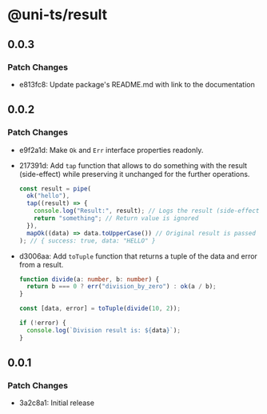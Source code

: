 # @uni-ts/result

## 0.0.3

### Patch Changes

- e813fc8: Update package's README.md with link to the documentation

## 0.0.2

### Patch Changes

- e9f2a1d: Make `Ok` and `Err` interface properties readonly.
- 217391d: Add `tap` function that allows to do something with the result (side-effect) while preserving it unchanged for the further operations.

  ```typescript
  const result = pipe(
    ok("hello"),
    tap((result) => {
      console.log("Result:", result); // Logs the result (side-effect)
      return "something"; // Return value is ignored
    }),
    mapOk((data) => data.toUpperCase()) // Original result is passed through
  ); // { success: true, data: "HELLO" }
  ```

- d3006aa: Add `toTuple` function that returns a tuple of the data and error from a result.

  ```typescript
  function divide(a: number, b: number) {
    return b === 0 ? err("division_by_zero") : ok(a / b);
  }

  const [data, error] = toTuple(divide(10, 2));

  if (!error) {
    console.log(`Division result is: ${data}`);
  }
  ```

## 0.0.1

### Patch Changes

- 3a2c8a1: Initial release
